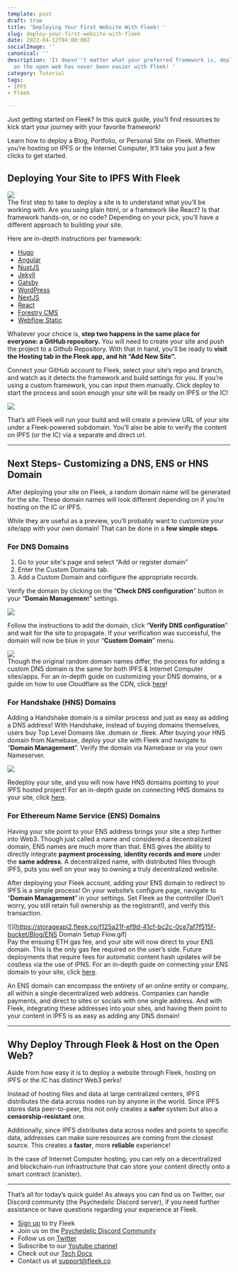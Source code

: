 ```yaml
---
template: post
draft: true
title: 'Deploying Your First Website With Fleek! '
slug: deploy-your-first-website-with-fleek
date: 2022-04-12T04:00:00Z
socialImage: ''
canonical: ''
description: 'It doesn''t matter what your preferred framework is, deploying a website
  on the open web has never been easier with Fleek! '
category: Tutorial
tags:
- IPFS
- Fleek

---
```

Just getting started on Fleek? In this quick guide, you’ll find resources to kick start your journey with your favorite framework!

Learn how to deploy a Blog, Portfolio, or Personal Site on Fleek. Whether you’re hosting on IPFS or the Internet Computer, It’ll take you just a few clicks to get started.

## Deploying Your Site to IPFS With Fleek

![](https://storageapi2.fleek.co/f125a21f-ef9d-41cf-bc2c-0ce7af7f515f-bucket/Blog/deploy-settings.png)  
The first step to take to deploy a site is to understand what you’ll be working with. Are you using plain html, or a framework like React? Is that framework hands-on, or no code? Depending on your pick, you’ll have a different approach to building your site.

Here are in-depth instructions per framework:

* [Hugo](https://blog.fleek.co/posts/go-with-hugo-and-fleek)
* [Angular](https://blog.fleek.co/posts/angularjs-on-ipfs-on-fleek)
* [NuxtJS](https://blog.fleek.co/posts/Deploying-nuxtJS-through-IPFS-on-Fleek)
* [Jekyll](https://blog.fleek.co/posts/deploy-jekyll-blog-on-fleek)
* [Gatsby](https://blog.fleek.co/posts/Gatsby-Fleek)
* [WordPress](https://blog.fleek.co/posts/wordpress+fleek)
* [NextJS](https://blog.fleek.co/posts/fleek-nextJS)
* [React](https://blog.fleek.co/posts/fleek-create-react-app)
* [Forestry CMS](https://blog.fleek.co/posts/make-website-without-coding-cms)
* [Webflow Static](https://blog.fleek.co/posts/hosting-static-webflow-sites-on-fleek)

Whatever your choice is, **step two happens in the same place for everyone: a GitHub repository.** You will need to create your site and push the project to a Github Repository. With that in hand, you’ll be ready to **visit the Hosting tab in the Fleek app, and hit “Add New Site”.**

Connect your GitHub account to Fleek, select your site’s repo and branch, and watch as it detects the framework and build settings for you. If you’re using a custom framework, you can input them manually. Click deploy to start the process and soon enough your site will be ready on IPFS or the IC!

![](https://storageapi2.fleek.co/f125a21f-ef9d-41cf-bc2c-0ce7af7f515f-bucket/Blog/Git_to_Fleek_-_HD_720p_AdobeCreativeCloudExpress.gif)

That’s all! Fleek will run your build and will create a preview URL of your site under a Fleek-powered subdomain. You’ll also be able to verify the content on IPFS (or the IC) via a separate and direct url.

***

## Next Steps- Customizing a DNS, ENS or HNS Domain

After deploying your site on Fleek, a random domain name will be generated for the site. These domain names will look different depending on if you’re hosting on the IC or IPFS.

While they are useful as a preview, you’ll probably want to customize your site/app with your own domain! That can be done in a **few simple steps**.

### For DNS Domains

1. Go to your site's page and select “Add or register domain”
2. Enter the Custom Domains tab.
3. Add a Custom Domain and configure the appropriate records.

Verify the domain by clicking on the “**Check DNS configuration**” button in your “**Domain Managemen**t” settings.

![](https://storageapi2.fleek.co/f125a21f-ef9d-41cf-bc2c-0ce7af7f515f-bucket/Blog/checkdns.png)

Follow the instructions to add the domain, click “**Verify DNS configuration**” and wait for the site to propagate. If your verification was successful, the domain will now be blue in your “**Custom Domain**” menu.

![](https://storageapi2.fleek.co/f125a21f-ef9d-41cf-bc2c-0ce7af7f515f-bucket/Blog/finished-add-domain.png)  
Though the original random domain names differ, the process for adding a custom DNS domain is the same for both IPFS & Internet Computer sites/apps. For an in-depth guide on customizing your DNS domains, or a guide on how to use Cloudflare as the CDN, click [here](https://docs.fleek.co/domain-management/custom-dns-domains/)!

### For Handshake (HNS) Domains

Adding a Handshake domain is a similar process and just as easy as adding a DNS address! With Handshake, instead of buying domains themselves, users buy Top Level Domains like .domain or .fleek. After buying your HNS domain from Namebase, deploy your site with Fleek and navigate to “**Domain Management**”. Verify the domain via Namebase or via your own Nameserver.

![](https://storageapi2.fleek.co/f125a21f-ef9d-41cf-bc2c-0ce7af7f515f-bucket/Blog/records.png)

Redeploy your site, and you will now have HNS domains pointing to your IPFS hosted project! For an in-depth guide on connecting HNS domains to your site, click [here](https://docs.fleek.co/domain-management/hns-domains/).

### For Ethereum Name Service (ENS) Domains

Having your site point to your ENS address brings your site a step further into Web3. Though just called a name and considered a decentralized domain, ENS names are much more than that. ENS gives the ability to directly integrate **payment processing**, **identity records and more** under the **same address**. A decentralized name, with distributed files through IPFS, puts you well on your way to owning a truly decentralized website.

After deploying your Fleek account, adding your ENS domain to redirect to IPFS is a simple process! On your website’s configure page, navigate to “**Domain Management**” in your settings. Set Fleek as the controller (Don’t worry, you still retain full ownership as the registrant!), and verify this transaction.

![](https://storageapi2.fleek.co/f125a21f-ef9d-41cf-bc2c-0ce7af7f515f-bucket/Blog/ENS Domain Setup Flow.gif)  
Pay the ensuing ETH gas fee, and your site will now direct to your ENS domain. This is the only gas fee required on the user’s side. Future deployments that require fees for automatic content hash updates will be costless via the use of IPNS. For an in-depth guide on connecting your ENS domain to your site, click [here](https://blog.fleek.co/posts/guide-ens-domains-ipfs-ethereum-name-service).

An ENS domain can encompass the entirety of an online entity or company, all within a single decentralized web address. Companies can handle payments, and direct to sites or socials with one single address. And with Fleek, integrating these addresses into your sites, and having them point to your content in IPFS is as easy as adding any DNS domain!

***

## Why Deploy Through Fleek & Host on the Open Web?

Aside from how easy it is to deploy a website through Fleek, hosting on IPFS or the IC has distinct Web3 perks!

Instead of hosting files and data at large centralized centers, IPFS distributes the data across nodes run by anyone in the world. Since IPFS stores data peer-to-peer, this not only creates a **safer** system but also a **censorship-resistant** one.

Additionally, since IPFS distributes data across nodes and points to specific data, addresses can make sure resources are coming from the closest source. This creates a **faster**, more **reliable** experience!

In the case of Internet Computer hosting, you can rely on a decentralized and blockchain-run infrastructure that can store your content directly onto a smart contract (canister).

***

That’s all for today’s quick guide! As always you can find us on Twitter, our Discord community (the Psychedelic Discord server), if you need further assistance or have questions regarding your experience at Fleek.

* [Sign up](https://app.fleek.co/) to try Fleek
* Join us on the [Psychedelic Discord Community](https://slack.fleek.co/)
* Follow us on [Twitter](https://twitter.com/FleekHQ)
* Subscribe to our [Youtube channel](https://www.youtube.com/channel/UCBzlwYM0JjZpjDZ52-SLUmw)
* Check out our [Tech Docs](https://docs.fleek.co/)
* Contact us at support@fleek.co